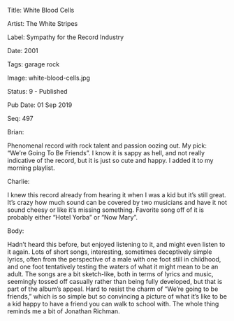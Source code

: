 Title:  White Blood Cells

Artist: The White Stripes

Label:  Sympathy for the Record Industry

Date:   2001

Tags:   garage rock

Image:  white-blood-cells.jpg

Status: 9 - Published

Pub Date: 01 Sep 2019

Seq:    497

Brian: 

Phenomenal record with rock talent and passion oozing out. My pick: “We’re Going To Be Friends”. I know it is sappy as hell, and not really indicative of the record, but it is just so cute and happy. I added it to my morning playlist.


Charlie: 

I knew this record already from hearing it when I was a kid but it’s still great. It’s crazy how much sound can be covered by two musicians and have it not sound cheesy or like it’s missing something. Favorite song off of it is probably either “Hotel Yorba” or “Now Mary”.


Body: 

Hadn’t heard this before, but enjoyed listening to it, and might even listen to it again. Lots of short songs, interesting, sometimes deceptively simple lyrics, often from the perspective of a male with one foot still in childhood, and one foot tentatively testing the waters of what it might mean to be an adult. The songs are a bit sketch-like, both in terms of lyrics and music, seemingly tossed off casually rather than being fully developed, but that is part of the album’s appeal. Hard to resist the charm of “We’re going to be friends,” which is so simple but so convincing a picture of what it’s like to be a kid happy to have a friend you can walk to school with. The whole thing reminds me a bit of Jonathan Richman. 

